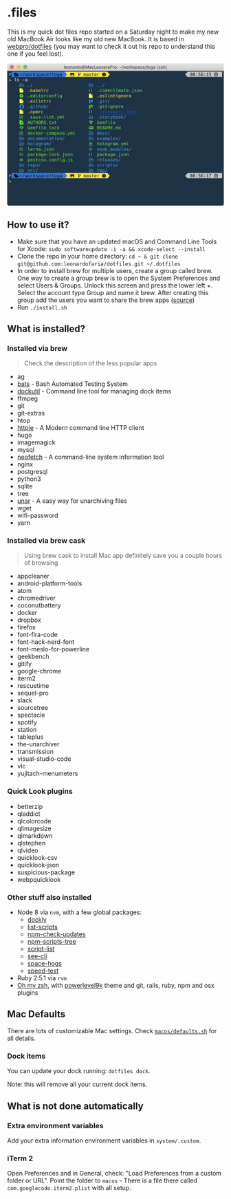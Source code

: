 # .files

This is my quick dot files repo started on a Saturday night to make my new old MacBook Air looks like my old new MacBook. It is based in [webpro/dotfiles](https://github.com/webpro/dotfiles/) (you may want to check it out his repo to understand this one if you feel lost).

<img src="https://raw.githubusercontent.com/leonardofaria/dotfiles/master/screenshot.jpg" />

## How to use it?

- Make sure that you have an updated macOS and Command Line Tools for Xcode: `sudo softwareupdate -i -a && xcode-select --install`
- Clone the repo in your home directory: `cd ~ & git clone git@github.com:leonardofaria/dotfiles.git ~/.dotfiles`
- In order to install brew for multiple users, create a group called brew. One way to create a group brew is to open the System Preferences and select Users & Groups. Unlock this screen and press the lower left +. Select the account type Group and name it brew. After creating this group add the users you want to share the brew apps ([source](https://medium.com/@leifhanack/homebrew-multi-user-setup-e10cb5849d59))
- Run `./install.sh`

## What is installed?

### Installed via brew

> Check the description of the less popular apps

- ag
- [bats](http://brewformulas.org/Bats) - Bash Automated Testing System
- [dockutil](https://github.com/kcrawford/dockutil) - Command line tool for managing dock items
- ffmpeg
- git
- git-extras
- htop
- [httpie](https://github.com/jakubroztocil/httpie) - A Modern command line HTTP client
- hugo
- imagemagick
- mysql
- [neofetch](https://github.com/dylanaraps/neofetch) - A command-line system information tool
- nginx
- postgresql
- python3
- sqlite
- tree
- [unar](https://theunarchiver.com/command-line) - A easy way for unarchiving files
- wget
- wifi-password
- yarn

### Installed via brew cask

> Using brew cask to install Mac app definitely save you a couple hours of browsing

- appcleaner
- android-platform-tools
- atom
- chromedriver
- coconutbattery
- docker
- dropbox
- firefox
- font-fira-code
- font-hack-nerd-font
- font-meslo-for-powerline
- geekbench
- gitify
- google-chrome
- iterm2
- rescuetime
- sequel-pro
- slack
- sourcetree
- spectacle
- spotify
- station
- tableplus
- the-unarchiver
- transmission
- visual-studio-code
- vlc
- yujitach-menumeters

### Quick Look plugins

- betterzip
- qladdict
- qlcolorcode
- qlimagesize
- qlmarkdown
- qlstephen
- qlvideo
- quicklook-csv
- quicklook-json
- suspicious-package
- webpquicklook

### Other stuff also installed

- Node 8 via `nvm`, with a few global packages:
  - [dockly](https://www.npmjs.com/package/dockly)
  - [list-scripts](https://www.npmjs.com/package/list-scripts)
  - [npm-check-updates](https://www.npmjs.com/package/npm-check-updates)
  - [npm-scripts-tree](https://www.npmjs.com/package/npm-scripts-tree)
  - [script-list](https://www.npmjs.com/package/script-list)
  - [see-cli](https://github.com/rwu823/see-cli)
  - [space-hogs](https://www.npmjs.com/package/space-hogs)
  - [speed-test](https://www.npmjs.com/package/speed-test)
- Ruby 2.5.1 via `rvm`
- [Oh my zsh](https://github.com/robbyrussell/oh-my-zsh), with [powerlevel9k](https://github.com/bhilburn/powerlevel9k) theme and git, rails, ruby, npm and osx plugins

## Mac Defaults

There are lots of customizable Mac settings. Check [`macos/defaults.sh`](https://github.com/leonardofaria/dotfiles/blob/master/macos/defaults.sh) for all details.

### Dock items

You can update your dock running: `dotfiles dock`.

Note: this will remove all your current dock items.

## What is not done automatically

### Extra environment variables

Add your extra information environment variables in `system/.custom`.

### iTerm 2

Open Preferences and in General, check: "Load Preferences from a custom folder or URL". Point the folder to `macos` - There is a file there called `com.googlecode.iterm2.plist` with all setup.

